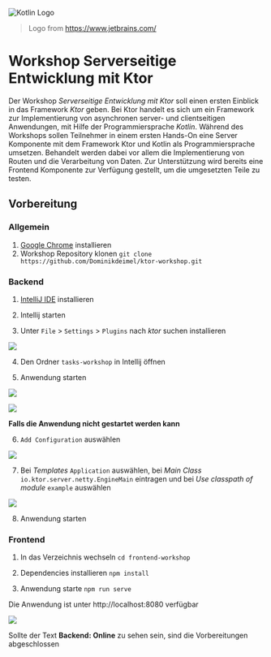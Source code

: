 ![Kotlin Logo](https://github.com/Dominikdeimel/ktor-workshop/blob/master/assets/kotlin_logo.png)
> Logo from https://www.jetbrains.com/

# Workshop Serverseitige Entwicklung mit Ktor
Der Workshop _Serverseitige Entwicklung mit Ktor_ soll einen ersten Einblick in das Framework _Ktor_ geben. 
Bei Ktor handelt es sich um ein Framework zur Implementierung von asynchronen server- und clientseitigen Anwendungen, mit Hilfe der Programmiersprache _Kotlin_.
Während des Workshops sollen Teilnehmer in einem ersten Hands-On eine Server Komponente mit dem Framework Ktor und Kotlin als Programmiersprache umsetzen. 
Behandelt werden dabei vor allem die Implementierung von Routen und die Verarbeitung von Daten. 
Zur Unterstützung wird bereits eine Frontend Komponente zur Verfügung gestellt, um die umgesetzten Teile zu testen. 

## Vorbereitung

### Allgemein 

1. [Google Chrome](https://www.google.com/chrome/) installieren
2. Workshop Repository klonen `git clone https://github.com/Dominikdeimel/ktor-workshop.git` 

### Backend

1. [IntelliJ IDE](https://www.jetbrains.com/de-de/idea/) installieren

2. Intellij starten

3. Unter `File` > `Settings` > `Plugins` nach _ktor_ suchen installieren

![](https://github.com/Dominikdeimel/ktor-workshop/blob/master/assets/plugin.png)

4. Den Ordner `tasks-workshop` in Intellij öffnen

5. Anwendung starten

![](https://github.com/Dominikdeimel/ktor-workshop/blob/master/assets/start.png)

![](https://github.com/Dominikdeimel/ktor-workshop/blob/master/assets/console.png)

**Falls die Anwendung nicht gestartet werden kann**

6. `Add Configuration` auswählen

![](https://github.com/Dominikdeimel/ktor-workshop/blob/master/assets/configuration.png)

7. Bei _Templates_ `Application` auswählen, bei _Main Class_ `io.ktor.server.netty.EngineMain` eintragen und bei _Use classpath of module_ `example` auswählen

![](https://github.com/Dominikdeimel/ktor-workshop/blob/master/assets/runConfig.png)

8. Anwendung starten

### Frontend
1. In das Verzeichnis wechseln `cd frontend-workshop`

2. Dependencies installieren `npm install`

3. Anwendung starte `npm run serve`

Die Anwendung ist unter http://localhost:8080 verfügbar

![](https://github.com/Dominikdeimel/ktor-workshop/blob/master/assets/frontend.png)

Sollte der Text **Backend: Online** zu sehen sein, sind die Vorbereitungen abgeschlossen

